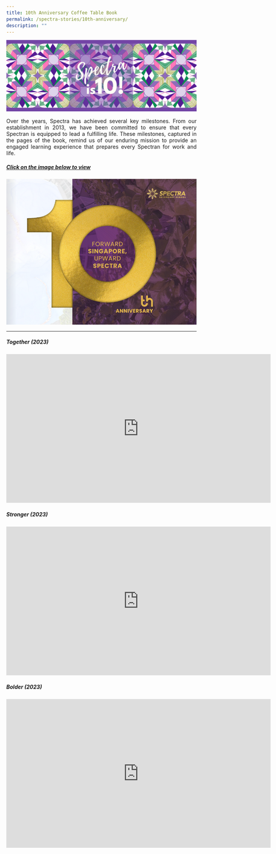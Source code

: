 ```yaml
---
title: 10th Anniversary Coffee Table Book
permalink: /spectra-stories/10th-anniversary/
description: ""
---
```

<img style="width:700px" src="/images/spectra%20is%2010.png">

<p align="justify">Over the years, Spectra has achieved several key milestones. From our establishment in 2013, we have been committed to
ensure that every Spectran is equipped to lead a fulfilling life. These milestones, captured in the pages of the book, remind us of
our enduring mission to provide an engaged learning experience that prepares every Spectran for work and life.</p>

##### [Click on the image below to view](https://drive.google.com/file/d/1nhzBStoVA52u9rapzk2uleOxfsC6wRvo/view?usp=drive_link)
<a target="new" href="https://drive.google.com/file/d/1Qwz7DhxwpbniK1vI9nacwoIgkRalA3fP/view?usp=drive_link"><img style="width:700px" src="/images/spectra%20coffee%20table%20book%202023.png"></a>

***

##### **Together (2023)**

<iframe allowfullscreen="" allow="accelerometer; autoplay; clipboard-write; encrypted-media; gyroscope; picture-in-picture; web-share" frameborder="0" title="YouTube video player" src="https://www.youtube.com/embed/gHzHoZhMrSc?si=-6eHAFUDXtY3FtXY" height="394" width="700"></iframe>



##### **Stronger (2023)**

<iframe allowfullscreen="" allow="accelerometer; autoplay; clipboard-write; encrypted-media; gyroscope; picture-in-picture; web-share" frameborder="0" title="YouTube video player" src="https://www.youtube.com/embed/7dlJm9-vasw?si=B2iVP7hcBZNk_0jx" height="394" width="700"></iframe>


##### **Bolder (2023)**

<iframe allowfullscreen="" allow="accelerometer; autoplay; clipboard-write; encrypted-media; gyroscope; picture-in-picture; web-share" frameborder="0" title="YouTube video player" src="https://www.youtube.com/embed/vW91uFGKErg?si=DMHZCkfdI7P_QKrA" height="394" width="700"></iframe>